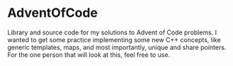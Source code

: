 # AdventOfCode
Library and source code for my solutions to Advent of Code problems. I wanted to get some practice implementing some new C++ concepts, like generic templates, maps, and most importantly, unique and share pointers. For the one person that will look at this, feel free to use.

